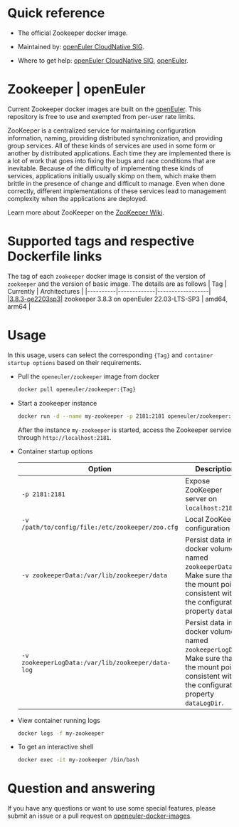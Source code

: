 # Quick reference

- The official Zookeeper docker image.

- Maintained by: [openEuler CloudNative SIG](https://gitee.com/openeuler/cloudnative).

- Where to get help: [openEuler CloudNative SIG](https://gitee.com/openeuler/cloudnative), [openEuler](https://gitee.com/openeuler/community).

# Zookeeper | openEuler
Current Zookeeper docker images are built on the [openEuler](https://repo.openeuler.org/). This repository is free to use and exempted from per-user rate limits.

ZooKeeper is a centralized service for maintaining configuration information, naming, providing distributed synchronization, and providing group services. All of these kinds of services are used in some form or another by distributed applications. Each time they are implemented there is a lot of work that goes into fixing the bugs and race conditions that are inevitable. Because of the difficulty of implementing these kinds of services, applications initially usually skimp on them, which make them brittle in the presence of change and difficult to manage. Even when done correctly, different implementations of these services lead to management complexity when the applications are deployed.

Learn more about ZooKeeper on the [ZooKeeper Wiki](https://cwiki.apache.org/confluence/display/ZOOKEEPER/Index).

# Supported tags and respective Dockerfile links
The tag of each `zookeeper` docker image is consist of the version of `zookeeper` and the version of basic image. The details are as follows
|    Tag   |  Currently  |   Architectures  |
|----------|-------------|------------------|
|[3.8.3-oe2203sp3](https://gitee.com/openeuler/openeuler-docker-images/blob/master/zookeeper/3.8.3/22.03-lts-sp3/Dockerfile)| zookeeper 3.8.3 on openEuler 22.03-LTS-SP3 | amd64, arm64 |

# Usage
In this usage, users can select the corresponding `{Tag}` and `container startup options` based on their requirements.

- Pull the `openeuler/zookeeper` image from docker
	```bash
	docker pull openeuler/zookeeper:{Tag}
	```

- Start a zookeeper instance

	```bash
	docker run -d --name my-zookeeper -p 2181:2181 openeuler/zookeeper:{Tag}
	```
	After the instance `my-zookeeper` is started, access the Zookeeper service through `http://localhost:2181`.

- Container startup options

	| Option | Description |
	|--|--|
	| `-p 2181:2181` | Expose ZooKeeper server on `localhost:2181`. |
    | `-v /path/to/config/file:/etc/zookeeper/zoo.cfg` | Local ZooKeeper configuration file. |
    | `-v zookeeperData:/var/lib/zookeeper/data` | Persist data in a docker volume named `zookeeperData`. Make sure that the mount point is consistent with the configuration property `dataDir`. |
    | `-v zookeeperLogData:/var/lib/zookeeper/data-log` | Persist data in a docker volume named `zookeeperLogData`. Make sure that the mount point is consistent with the configuration property `dataLogDir`. |

- View container running logs

	```bash
	docker logs -f my-zookeeper
	```

- To get an interactive shell

	```bash
	docker exec -it my-zookeeper /bin/bash
	```

# Question and answering
If you have any questions or want to use some special features, please submit an issue or a pull request on [openeuler-docker-images](https://gitee.com/openeuler/openeuler-docker-images).